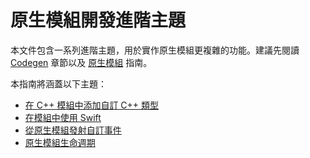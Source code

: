 # 原生模組開發進階主題

本文件包含一系列進階主題，用於實作原生模組更複雜的功能。建議先閱讀 [Codegen](/docs/the-new-architecture/what-is-codegen) 章節以及 [原生模組](/docs/turbo-native-modules-introduction) 指南。

本指南將涵蓋以下主題：

- [在 C++ 模組中添加自訂 C++ 類型](/docs/the-new-architecture/custom-cxx-types)
- [在模組中使用 Swift](/docs/next/the-new-architecture/turbo-modules-with-swift)
- [從原生模組發射自訂事件](/docs/next/the-new-architecture/native-modules-custom-events)
- [原生模組生命週期](/docs/next/the-new-architecture/native-modules-lifecycle)